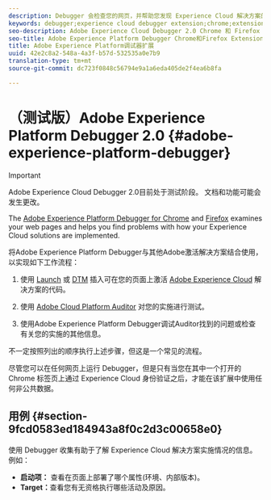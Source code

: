 ```yaml
---
description: Debugger 会检查您的网页，并帮助您发现 Experience Cloud 解决方案的实施存在哪些问题
keywords: debugger;experience cloud debugger extension;chrome;extension
seo-description: Adobe Experience Cloud Debugger 2.0 Chrome 和 Firefox 扩展技术文档 - 检查您的网页，并了解您的 Experience Cloud 解决方案实施中存在的问题
seo-title: Adobe Experience Platform Debugger Chrome和Firefox Extension
title: Adobe Experience Platform调试器扩展
uuid: 42e2c8a2-548a-4a3f-b57d-532535a0e7b9
translation-type: tm+mt
source-git-commit: dc723f0848c56794e9a1a6eda405de2f4ea6b8fa

---
```



# （测试版）Adobe Experience Platform Debugger 2.0 {#adobe-experience-platform-debugger}

> [!IMPORTANT]
>
> Adobe Experience Cloud Debugger 2.0目前处于测试阶段。 文档和功能可能会发生更改。

The [Adobe Experience Platform Debugger for Chrome](https://chrome.google.com/webstore/detail/adobe-experience-cloud-de/ocdmogmohccmeicdhlhhgepeaijenapj) and [Firefox](https://addons.mozilla.org/en-US/firefox/addon/adobe-experience-platform-dbg/) examines your web pages and helps you find problems with how your Experience Cloud solutions are implemented.

将Adobe Experience Platform Debugger与其他Adobe激活解决方案结合使用，以实现如下工作流程：

1. 使用 [Launch](https://docs.adobe.com/content/help/en/launch/using/overview.html) 或 [DTM](https://docs.adobe.com/content/help/en/dtm/using/dtm-home.html) 插入可在您的页面上激活 [Adobe Experience Cloud](https://docs.adobe.com/content/help/en/core-services/interface/experience-cloud.html) 解决方案的代码。

1. 使用 [Adobe Cloud Platform Auditor](https://experiencecloud.adobe.com/resources/help/en_US/auditor/) 对您的实施进行测试。
1. 使用Adobe Experience Platform Debugger调试Auditor找到的问题或检查有关您的实施的其他信息。

不一定按照列出的顺序执行上述步骤，但这是一个常见的流程。

尽管您可以在任何网页上运行 Debugger，但是只有当您在其中一个打开的 Chrome 标签页上通过 Experience Cloud 身份验证之后，才能在该扩展中使用任何非公共数据。

## 用例 {#section-9fcd0583ed184943a8f0c2d3c00658e0}

使用 Debugger 收集有助于了解 Experience Cloud 解决方案实施情况的信息。例如：

* **启动项：** 查看在页面上部署了哪个属性(环境、内部版本)。
* **Target：**&#x200B;查看您有无资格执行哪些活动及原因。
